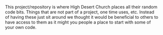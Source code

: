 This project/repository is where High Desert Church places all their random code bits. Things that are not part of a project, one time uses, etc. Instead of having these just sit around we thought it would be beneficial to others to have access to them as it might you people a place to start with some of your own code.
